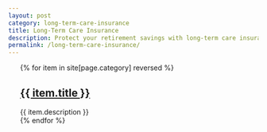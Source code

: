 ```yaml
---
layout: post
category: long-term-care-insurance
title: Long-Term Care Insurance
description: Protect your retirement savings with long-term care insurance. Our experts provide comprehensive information and comparisons to help you find the right coverage to ensure you are taken care of in case of an extended illness or disability.
permalink: /long-term-care-insurance/
---
```


<ul>
{% for item in site[page.category] reversed %}
   <div class="post">
	<h2 class="post-title">
	  <a href="{{ item.url | absolute_url }}">
		{{ item.title }}
	  </a>
	</h2>
	{{ item.description  }}
  </div>
{% endfor %}
</ul>
